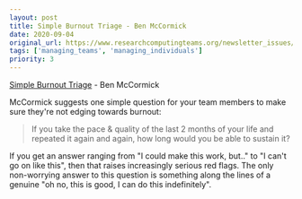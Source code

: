 ```yaml
---
layout: post
title: Simple Burnout Triage - Ben McCormick
date: 2020-09-04
original_url: https://www.researchcomputingteams.org/newsletter_issues/0040
tags: ['managing_teams', 'managing_individuals']
priority: 3
---
```


<!-- markdownlint-disable MD033 -->
<!-- markdownlint-disable MD041 -->
<!-- markdownlint-disable MD049 -->

[Simple Burnout Triage](https://benmccormick.org/2020/08/31/simple-burnout-triage) - Ben McCormick

McCormick suggests one simple question for your team members to make sure they're not edging towards burnout:

> If you take the pace & quality of the last 2 months of your life and repeated it again and again, how long would you be able to sustain it?

If you get an answer ranging from "I could make this work, but.." to "I can't go on like this", then that raises increasingly serious red flags. The only non-worrying answer to this question is something along the lines of a genuine "oh no, this is good, I can do this indefinitely".


